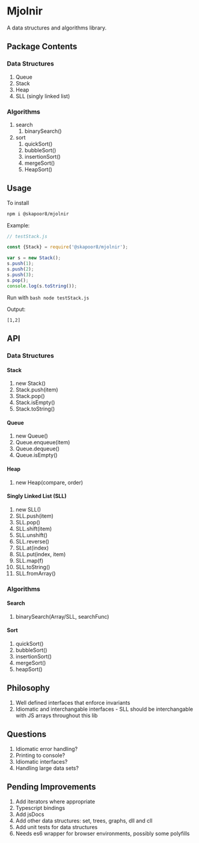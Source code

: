 # Mjolnir

A data structures and algorithms library.


## Package Contents

### Data Structures
1. Queue
2. Stack
3. Heap
4. SLL (singly linked list)

### Algorithms
1. search
    1. binarySearch() 
2. sort
    1. quickSort()
    2. bubbleSort()
    3. insertionSort()
    4. mergeSort()
    5. HeapSort()

## Usage

To install
```bash
npm i @skapoor8/mjolnir
```

Example:
```javascript
// testStack.js

const {Stack} = require('@skapoor8/mjolnir');

var s = new Stack();
s.push(1);
s.push(2);
s.push(3);
s.pop();
console.log(s.toString());
```

Run with ```bash node testStack.js ```

Output:
```
[1,2]
```

## API

### Data Structures

#### Stack
1. new Stack()
2. Stack.push(item)
3. Stack.pop()
4. Stack.isEmpty()
5. Stack.toString()

#### Queue
1. new Queue()
2. Queue.enqueue(item)
3. Queue.dequeue()
4. Queue.isEmpty()

#### Heap
1. new Heap(compare, order)

#### Singly Linked List (SLL)
1. new SLL()
2. SLL.push(item)
3. SLL.pop()
4. SLL.shift(item)
5. SLL.unshift()
6. SLL.reverse()
7. SLL.at(index)
8. SLL.put(index, item)
9. SLL.map(f)
10. SLL.toString()
11. SLL.fromArray()

### Algorithms

#### Search
1. binarySearch(Array/SLL, searchFunc)

#### Sort
1. quickSort()
2. bubbleSort()
3. insertionSort()
4. mergeSort()
5. heapSort()

## Philosophy
1. Well defined interfaces that enforce invariants
2. Idiomatic and interchangable interfaces - SLL should be interchangable with JS arrays throughout this lib

## Questions
1. Idiomatic error handling?
2. Printing to console?
3. Idiomatic interfaces?
4. Handling large data sets?

## Pending Improvements
1. Add iterators where appropriate
2. Typescript bindings
3. Add jsDocs
4. Add other data structures: set, trees, graphs, dll and cll
5. Add unit tests for data structures
6. Needs es6 wrapper for browser environments, possibly some polyfills